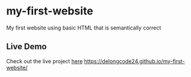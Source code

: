 # my-first-website
My first website using basic HTML that is semantically correct
## Live Demo
Check out the live project [here](https://delongcode24.github.io/my-first-website/)
https://delongcode24.github.io/my-first-website/

